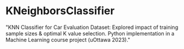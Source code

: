 # KNeighborsClassifier
"KNN Classifier for Car Evaluation Dataset: Explored impact of training sample sizes &amp; optimal K value selection. Python implementation in a Machine Learning course project (uOttawa 2023)."
